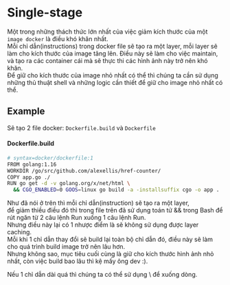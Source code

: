 # Single-stage
Một trong những thách thức lớn nhất của việc giảm kích thước của một `image docker` là điều khó khăn nhất.  
Mỗi chỉ dẫn(instructions) trong docker file sẽ tạo ra một layer, mỗi layer sẽ làm cho kích thước của image tăng lên. 
Điều này sẽ làm cho việc maintain, và tạo ra các container cái mà sẽ thực thi các hình ảnh này trở nên khó khăn.  
Để giữ cho kích thước của image nhỏ nhất có thể thì chúng ta cần sử dụng những thủ thuật shell và những logic cần thiết để giữ cho image nhỏ nhất có thể.  
## Example
Sẽ tạo 2 file docker: `Dockerfile.build` và `Dockerfile`  
#### Dockerfile.build
```bash
# syntax=docker/dockerfile:1
FROM golang:1.16
WORKDIR /go/src/github.com/alexellis/href-counter/
COPY app.go ./
RUN go get -d -v golang.org/x/net/html \
  && CGO_ENABLED=0 GOOS=linux go build -a -installsuffix cgo -o app .
```
Như đã nói ở trên thì mỗi chỉ dẫn(instruction) sẽ tạo ra một layer,  
để giảm thiều điều đó thì trong file trên đã sử dụng toán tử && trong Bash để rút ngăn từ 2 câu lệnh Run xuống 1 câu lệnh Run.  
Nhưng điều này lại có 1 nhược điểm là sẽ không sử dụng được layer caching.  
Mỗi khi 1 chỉ dẫn thay đổi sẽ build lại toàn bộ chỉ dẫn đó, điều này sẽ làm cho quá trình build image trở nên lâu hơn.  
Nhưng không sao, mục tiêu cuối cùng là giữ cho kích thước hình ảnh nhỏ nhất, còn việc build bao lâu thì kệ mấy ông dev :).  

Nếu 1 chỉ dẫn dài quá thì chúng ta có thể sử dụng \ để xuống dòng.
